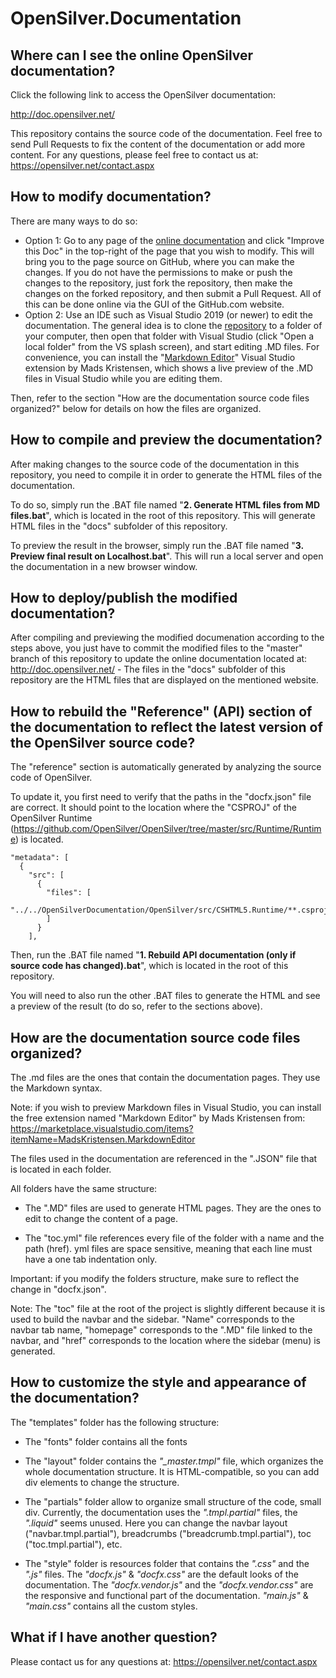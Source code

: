 # OpenSilver.Documentation

## Where can I see the online OpenSilver documentation?

Click the following link to access the OpenSilver documentation:

http://doc.opensilver.net/

This repository contains the source code of the documentation. Feel free to send Pull Requests to fix the content of the documentation or add more content. For any questions, please feel free to contact us at: https://opensilver.net/contact.aspx

## How to modify documentation?

There are many ways to do so:
* Option 1: Go to any page of the [online documentation](http://doc.opensilver.net/) and click "Improve this Doc" in the top-right of the page that you wish to modify. This will bring you to the page source on GitHub, where you can make the changes. If you do not have the permissions to make or push the changes to the repository, just fork the repository, then make the changes on the forked repository, and then submit a Pull Request. All of this can be done online via the GUI of the GitHub.com website.
* Option 2: Use an IDE such as Visual Studio 2019 (or newer) to edit the documentation. The general idea is to clone the [repository](https://github.com/OpenSilver/OpenSilver.Documentation) to a folder of your computer, then open that folder with Visual Studio (click "Open a local folder" from the VS splash screen), and start editing .MD files. For convenience, you can install the "[Markdown Editor](https://marketplace.visualstudio.com/items?itemName=MadsKristensen.MarkdownEditor)" Visual Studio extension by Mads Kristensen, which shows a live preview of the .MD files in Visual Studio while you are editing them.

Then, refer to the section "How are the documentation source code files organized?" below for details on how the files are organized.

## How to compile and preview the documentation?

After making changes to the source code of the documentation in this repository, you need to compile it in order to generate the HTML files of the documentation.

To do so, simply run the .BAT file named "**2. Generate HTML files from MD files.bat**", which is located in the root of this repository. This will generate HTML files in the "docs" subfolder of this repository.

To preview the result in the browser, simply run the .BAT file named "**3. Preview final result on Localhost.bat**". This will run a local server and open the documentation in a new browser window.

## How to deploy/publish the modified documentation?

After compiling and previewing the modified documenation according to the steps above, you just have to commit the modified files to the "master" branch of this repository to update the online documentation located at: http://doc.opensilver.net/ - The files in the "docs" subfolder of this repository are the HTML files that are displayed on the mentioned website.

## How to rebuild the "Reference" (API) section of the documentation to reflect the latest version of the OpenSilver source code?

The "reference" section is automatically generated by analyzing the source code of OpenSilver.

To update it, you first need to verify that the paths in the "docfx.json" file are correct. It should point to the location where the "CSPROJ" of the OpenSilver Runtime (https://github.com/OpenSilver/OpenSilver/tree/master/src/Runtime/Runtime) is located.
```
"metadata": [
  {
    "src": [
      {
        "files": [
          "../../OpenSilverDocumentation/OpenSilver/src/CSHTML5.Runtime/**.csproj"
        ]
      }
    ],
```

Then, run the .BAT file named "**1. Rebuild API documentation (only if source code has changed).bat**", which is located in the root of this repository. 

You will need to also run the other .BAT files to generate the HTML and see a preview of the result (to do so, refer to the sections above).

## How are the documentation source code files organized?

The .md files are the ones that contain the documentation pages. They use the Markdown syntax.

Note: if you wish to preview Markdown files in Visual Studio, you can install the free extension named "Markdown Editor" by Mads Kristensen from:
https://marketplace.visualstudio.com/items?itemName=MadsKristensen.MarkdownEditor

The files used in the documentation are referenced in the ".JSON" file that is located in each folder.

All folders have the same structure:

* The ".MD" files are used to generate HTML pages. They are the ones to edit to change the content of a page.

* The "toc.yml" file references every file of the folder with a name and the path (href). yml files are space sensitive, meaning that each line must have a one tab indentation only.

Important: if you modify the folders structure, make sure to reflect the change in "docfx.json".

Note: The "toc" file at the root of the project is slightly different because it is used to build the navbar and the sidebar. "Name" corresponds to the navbar tab name, "homepage" corresponds to the ".MD" file linked to the navbar, and "href" corresponds to the location where the sidebar (menu) is generated.

## How to customize the style and appearance of the documentation?

The "templates" folder has the following structure:

* The "fonts" folder contains all the fonts

* The "layout" folder contains the *"_master.tmpl"* file, which organizes the whole documentation structure. It is HTML-compatible, so you can add div elements to change the structure.

* The "partials" folder allow to organize small structure of the code, small div. Currently, the documentation uses the *".tmpl.partial"* files, the *".liquid"* seems unused. Here you can change the navbar layout ("navbar.tmpl.partial"), breadcrumbs ("breadcrumb.tmpl.partial"), toc ("toc.tmpl.partial"), etc.

* The "style" folder is resources folder that contains the *".css"* and the *".js"* files. The *"docfx.js"* & *"docfx.css"* are the default looks of the documentation. The *"docfx.vendor.js"* and the *"docfx.vendor.css"* are the responsive and functional part of the documentation. *"main.js"* & *"main.css"* contains all the custom styles.

## What if I have another question?

Please contact us for any questions at: https://opensilver.net/contact.aspx

